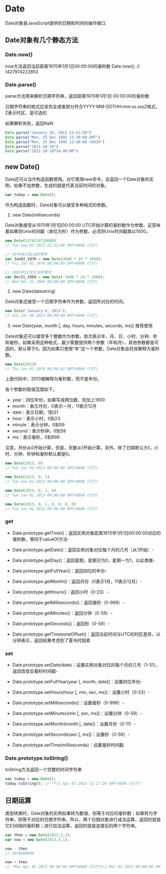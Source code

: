 # Date

Date对象是JavaScript提供的日期和时间的操作接口

## Date对象有几个静态方法

### Date.now()

now方法返回当前距离1970年1月1日00:00:00的毫秒数
Date.now(); // 1427974222853

### Date.parse()

parse方法用来解析日期字符串，返回距离1970年1月1日 00:00:00的毫秒数

日期字符串的格式应该完全或者部分符合YYYY-MM-DDTHH:mm:ss.sssZ格式，Z表示时区，是可选的

如果解析失败，返回NaN

```js
Date.parse("January 26, 2011 13:51:50")
Date.parse("Mon, 25 Dec 1995 13:30:00 GMT")
Date.parse("Mon, 25 Dec 1995 13:30:00 +0430")
Date.parse("2011-10-10")
Date.parse("2011-10-10T14:48:00")
```



## new Date()

Date还可以当作构造函数使用。对它使用new命令，会返回一个Date对象的实例。如果不加参数，生成的就是代表当前时间的对象。

```js
var today = new Date();
```

作为构造函数时，Date对象可以接受多种格式的参数。

1. new Date(milliseconds)

Date对象接受从1970年1月1日00:00:00 UTC开始计算的毫秒数作为参数。这意味着如果将Unix时间戳（单位为秒）作为参数，必须将Unix时间戳乘以1000。

```js
new Date(1378218728000)
// Tue Sep 03 2013 22:32:08 GMT+0800 (CST)

// 1970年1月2日的零时
var Jan02_1970 = new Date(3600 * 24 * 1000);
// Fri Jan 02 1970 08:00:00 GMT+0800 (CST)

// 1969年12月31日的零时
var Dec31_1969 = new Date(-3600 * 24 * 1000);
// Wed Dec 31 1969 08:00:00 GMT+0800 (CST)
```

2. new Date(datestring)

Date对象还接受一个日期字符串作为参数，返回所对应的时间。

```js
new Date('January 6, 2013');
// Sun Jan 06 2013 00:00:00 GMT+0800 (CST)
```

3. new Date(year, month [, day, hours, minutes, seconds, ms]) 推荐使用

Date对象还可以接受多个整数作为参数，依次表示年、月、日、小时、分钟、秒和毫秒。如果采用这种格式，最少需要提供两个参数（年和月），其他参数都是可选的，默认等于0。因为如果只使用“年”这一个参数，Date对象会将其解释为毫秒数。

```js
new Date(2013)
// Thu Jan 01 1970 08:00:02 GMT+0800 (CST)
```

上面代码中，2013被解释为毫秒数，而不是年份。


各个参数的取值范围如下。

- year：四位年份，如果写成两位数，则加上1900
- month：表示月份，0表示一月，11表示12月
- date：表示日期，1到31
- hour：表示小时，0到23
- minute：表示分钟，0到59
- second：表示秒钟，0到59
- ms：表示毫秒，0到999

注意，月份从0开始计算，但是，天数从1开始计算。另外，除了日期默认为1，小时、分钟、秒钟和毫秒默认都是0。

```js
new Date(2013, 0)
// Tue Jan 01 2013 00:00:00 GMT+0800 (CST)

new Date(2013, 0, 1)
// Tue Jan 01 2013 00:00:00 GMT+0800 (CST)

new Date(2013, 0, 1, 0)
// Tue Jan 01 2013 00:00:00 GMT+0800 (CST)

new Date(2013, 0, 1, 0, 0, 0, 0)
// Tue Jan 01 2013 00:00:00 GMT+0800 (CST)
```



### get

- Date.prototype.getTime()：返回实例对象距离1970年1月1日00:00:00对应的毫秒数，等同于valueOf方法- 

- Date.prototype.getDate()：返回实例对象对应每个月的几号（从1开始）- 

- Date.prototype.getDay()：返回星期，星期日为0，星期一为1，以此类推- 

- Date.prototype.getFullYear()：返回四位的年份- 

- Date.prototype.getMonth()：返回月份（0表示1月，11表示12月）- 

- Date.prototype.getHours()：返回小时（0-23）- 

- Date.prototype.getMilliseconds()：返回毫秒（0-999）- 

- Date.prototype.getMinutes()：返回分钟（0-59）- 

- Date.prototype.getSeconds()：返回秒（0-59）- 

- Date.prototype.getTimezoneOffset()：返回当前时间与UTC的时区差异，以分钟表示，返回结果考虑到了夏令时因素


### set

- Date.prototype.setDate(date)：设置实例对象对应的每个月的几号（1-31），返回改变后毫秒时间戳- 

- Date.prototype.setFullYear(year [, month, date])：设置四位年份- 

- Date.prototype.setHours(hour [, min, sec, ms])：设置小时（0-23）- 

- Date.prototype.setMilliseconds()：设置毫秒（0-999）- 

- Date.prototype.setMinutes(min [, sec, ms])：设置分钟（0-59）- 

- Date.prototype.setMonth(month [, date])：设置月份（0-11）- 

- Date.prototype.setSeconds(sec [, ms])：设置秒（0-59）- 

- Date.prototype.setTime(milliseconds)：设置毫秒时间戳


### Date.prototype.toString()

toString方法返回一个完整的时间字符串

```js
var today = new Date();
today.toString(); // "Fri Apr 03 2015 11:17:29 GMT+0800 (CST)"
```


## 日期运算

类型转换时，Date对象的实例如果转为数值，则等于对应的毫秒数；如果转为字符串，则等于对应的日期字符串。所以，两个日期对象进行减法运算，返回的就是它们间隔的毫秒数；进行加法运算，返回的就是连接后的两个字符串。

```js
var then = new Date(2013,2,1);
var now = new Date(2013,3,1);

now - then
// 2678400000

now + then
// "Mon Apr 01 2013 00:00:00 GMT+0800 (CST)Fri Mar 01 2013 00:00:00 GMT+0800 (CST)"   
```
